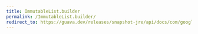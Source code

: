 ```yaml
---
title: ImmutableList.builder
permalink: /ImmutableList.builder/
redirect_to: https://guava.dev/releases/snapshot-jre/api/docs/com/google/common/collect/ImmutableList.html#builder--
---
```

